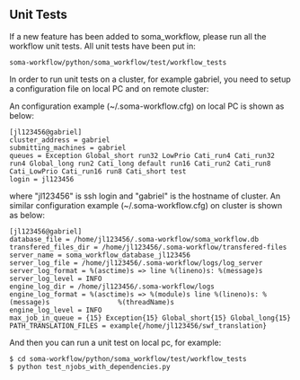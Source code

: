 Unit Tests
----------

If a new feature has been added to soma_workflow, please run all the workflow unit tests. All unit tests have been put in:

```
soma-workflow/python/soma_workflow/test/workflow_tests
```

In order to run unit tests on a cluster, for example gabriel, you need to setup a configuration file on local PC and on remote cluster:

An configuration example (~/.soma-workflow.cfg) on local PC is shown as below:

```
[jl123456@gabriel]
cluster_address = gabriel
submitting_machines = gabriel
queues = Exception Global_short run32 LowPrio Cati_run4 Cati_run32 run4 Global_long run2 Cati_long default run16 Cati_run2 Cati_run8 Cati_LowPrio Cati_run16 run8 Cati_short test 
login = jl123456
```

where "jl123456" is ssh login and "gabriel" is the hostname of cluster. An similar configuration example (~/.soma-workflow.cfg) on cluster is shown as below:

```
[jl123456@gabriel]
database_file = /home/jl123456/.soma-workflow/soma_workflow.db
transfered_files_dir = /home/jl123456/.soma-workflow/transfered-files
server_name = soma_workflow_database_jl123456
server_log_file = /home/jl123456/.soma-workflow/logs/log_server
server_log_format = %(asctime)s => line %(lineno)s: %(message)s
server_log_level = INFO
engine_log_dir = /home/jl123456/.soma-workflow/logs
engine_log_format = %(asctime)s => %(module)s line %(lineno)s: %(message)s                 %(threadName)s
engine_log_level = INFO
max_job_in_queue = {15} Exception{15} Global_short{15} Global_long{15}
PATH_TRANSLATION_FILES = example{/home/jl123456/swf_translation}
```

And then you can run a unit test on local pc, for example:

```
$ cd soma-workflow/python/soma_workflow/test/workflow_tests
$ python test_njobs_with_dependencies.py
```
